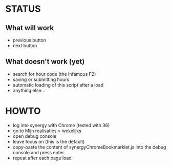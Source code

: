 # STATUS

## What will work

* previous button
* next button

## What doesn't work (yet)

* search for hour code (the infamous F2)
* saving or submitting hours
* automatic loading of this script after a load
* anything else...

# HOWTO

* log into synergy with Chrome (tested with 36)
* go to Mijn realisaties > wekelijks
* open debug console
* leave focus on <top frame> (this is the default)
* copy-paste the content of synergyChromeBookmarklet.js into the debug console and press enter
* repeat after each page load

